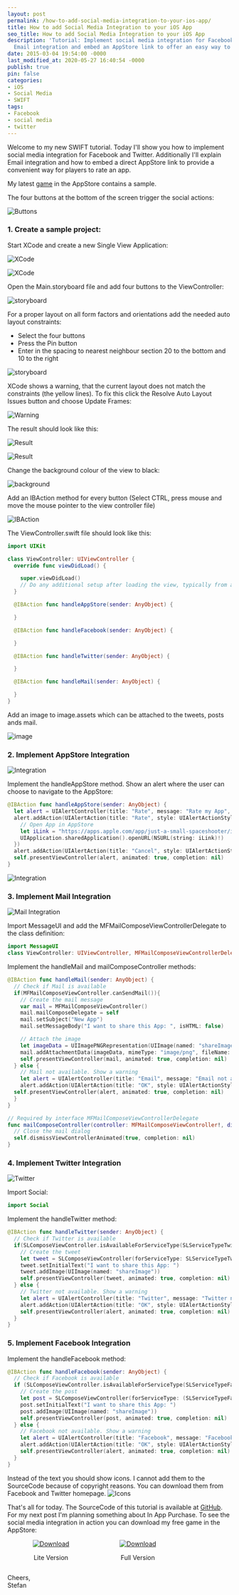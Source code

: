 ```yaml
---
layout: post
permalink: /how-to-add-social-media-integration-to-your-ios-app/
title: How to add Social Media Integration to your iOS App
seo_title: How to add Social Media Integration to your iOS App
description: 'Tutorial: Implement social media integration for Facebook and Twitter,
  Email integration and embed an AppStore link to offer an easy way to rate an app.'
date: 2015-03-04 19:54:00 -0000
last_modified_at: 2020-05-27 16:40:54 -0000
publish: true
pin: false
categories:
- iOS
- Social Media
- SWIFT
tags:
- Facebook
- social media
- twitter
---
```

Welcome to my new SWIFT tutorial. Today I'll show you how to implement social media integration for Facebook and Twitter. Additionally I'll explain Email integration and how to embed a direct AppStore link to provide a convenient way for players to rate an app.

My latest [game](https://apps.apple.com/app/just-a-small-spaceshooter/id1449062544) in the AppStore contains a sample.

The four buttons at the bottom of the screen trigger the social actions:

![Buttons](/assets/2015/03/Screen-2BShot-2B2015-02-26-2Bat-2B23.12.45.png)

### 1. Create a sample project:

Start XCode and create a new Single View Application:

![XCode](/assets/2015/03/Screen-2BShot-2B2015-03-02-2Bat-2B20.32.21.png)

![XCode](/assets/2015/03/Screen-2BShot-2B2015-03-02-2Bat-2B20.32.38.png)

Open the Main.storyboard file and add four buttons to the ViewController:

![storyboard](/assets/2015/03/Screen-2BShot-2B2015-03-02-2Bat-2B20.33.34.png)

For a proper layout on all form factors and orientations add the needed auto layout constraints:

  * Select the four buttons
  * Press the Pin button
  * Enter in the spacing to nearest neighbour section 20 to the bottom and 10 to the right

![storyboard](/assets/2015/03/Screen-2BShot-2B2015-03-02-2Bat-2B20.34.55.png)

XCode shows a warning, that the current layout does not match the constraints (the yellow lines). To fix this click the Resolve Auto Layout Issues button and choose Update Frames:

![Warning](/assets/2015/03/Screen-2BShot-2B2015-03-02-2Bat-2B20.35.11.png)

The result should look like this:

![Result](/assets/2015/03/Screen-2BShot-2B2015-03-02-2Bat-2B20.35.22.png)

![Result](/assets/2015/03/Screen-2BShot-2B2015-03-02-2Bat-2B20.36.22.png)

Change the background colour of the view to black:

![background](/assets/2015/03/Screen-2BShot-2B2015-03-03-2Bat-2B22.32.43.png)

Add an IBAction method for every button (Select CTRL, press mouse and move the mouse pointer to the view controller file)

![IBAction](/assets/2015/03/Screen-2BShot-2B2015-03-02-2Bat-2B23.12.52.png)

The ViewController.swift file should look like this:

```swift
import UIKit

class ViewController: UIViewController {
  override func viewDidLoad() {

    super.viewDidLoad()
    // Do any additional setup after loading the view, typically from a nib.
  }

  @IBAction func handleAppStore(sender: AnyObject) {

  }

  @IBAction func handleFacebook(sender: AnyObject) {

  }

  @IBAction func handleTwitter(sender: AnyObject) {

  }

  @IBAction func handleMail(sender: AnyObject) {

  }
}
```

Add an image to image.assets which can be attached to the tweets, posts ands mail.

![image](/assets/2015/03/Screen-2BShot-2B2015-03-04-2Bat-2B20.36.33-1.jpg)

### 2. Implement AppStore Integration

![Integration](/assets/2015/03/IMG_8941-1.jpg)

Implement the handleAppStore method. Show an alert where the user can choose to navigate to the AppStore:

```swift
@IBAction func handleAppStore(sender: AnyObject) {
  let alert = UIAlertController(title: "Rate", message: "Rate my App", preferredStyle: UIAlertControllerStyle.Alert)
  alert.addAction(UIAlertAction(title: "Rate", style: UIAlertActionStyle.Default) { _ in
    // Open App in AppStore
    let iLink = "https://apps.apple.com/app/just-a-small-spaceshooter/id1449062544"
    UIApplication.sharedApplication().openURL(NSURL(string: iLink)!)
  })
  alert.addAction(UIAlertAction(title: "Cancel", style: UIAlertActionStyle.Default, handler: nil))
  self.presentViewController(alert, animated: true, completion: nil)
}
```

![Integration](/assets/2015/03/IMG_8942-1.jpg)

### 3. Implement Mail Integration

![Mail Integration](/assets/2015/03/IMG_8948-1.jpg)

Import MessageUI and add the MFMailComposeViewControllerDelegate to the class definition:

```swift
import MessageUI
class ViewController: UIViewController, MFMailComposeViewControllerDelegate {
```

Implement the handleMail and mailComposeController methods:

```swift
@IBAction func handleMail(sender: AnyObject) {
  // Check if Mail is available
  if(MFMailComposeViewController.canSendMail()){
    // Create the mail message
    var mail = MFMailComposeViewController()
    mail.mailComposeDelegate = self
    mail.setSubject("New App")
    mail.setMessageBody("I want to share this App: ", isHTML: false)

    // Attach the image
    let imageData = UIImagePNGRepresentation(UIImage(named: "shareImage"))
    mail.addAttachmentData(imageData, mimeType: "image/png", fileName: "Image")
    self.presentViewController(mail, animated: true, completion: nil)
  } else {
    // Mail not available. Show a warning
    let alert = UIAlertController(title: "Email", message: "Email not available", preferredStyle: UIAlertControllerStyle.Alert)
    alert.addAction(UIAlertAction(title: "OK", style: UIAlertActionStyle.Default, handler: nil))
  self.presentViewController(alert, animated: true, completion: nil)
  }
}

// Required by interface MFMailComposeViewControllerDelegate
func mailComposeController(controller: MFMailComposeViewController!, didFinishWithResult result: MFMailComposeResult, error: NSError!) {
  // Close the mail dialog
  self.dismissViewControllerAnimated(true, completion: nil)
}
```

### 4. Implement Twitter Integration

![Twitter](/assets/2015/03/IMG_8940-1.jpg)

Import Social:

```swift
import Social
```

Implement the handleTwitter method:

```swift
@IBAction func handleTwitter(sender: AnyObject) {
  // Check if Twitter is available
  if(SLComposeViewController.isAvailableForServiceType(SLServiceTypeTwitter)) {
    // Create the tweet
    let tweet = SLComposeViewController(forServiceType: SLServiceTypeTwitter)
    tweet.setInitialText("I want to share this App: ")
    tweet.addImage(UIImage(named: "shareImage"))
    self.presentViewController(tweet, animated: true, completion: nil)
  } else {
    // Twitter not available. Show a warning
    let alert = UIAlertController(title: "Twitter", message: "Twitter not available", preferredStyle: UIAlertControllerStyle.Alert)
    alert.addAction(UIAlertAction(title: "OK", style: UIAlertActionStyle.Default, handler: nil))
    self.presentViewController(alert, animated: true, completion: nil)
  }
}
```

### 5. Implement Facebook Integration

Implement the handleFacebook method:

```swift
@IBAction func handleFacebook(sender: AnyObject) {
  // Check if Facebook is available
  if (SLComposeViewController.isAvailableForServiceType(SLServiceTypeFacebook)) {
    // Create the post
    let post = SLComposeViewController(forServiceType: (SLServiceTypeFacebook))
    post.setInitialText("I want to share this App: ")
    post.addImage(UIImage(named: "shareImage"))
    self.presentViewController(post, animated: true, completion: nil)
  } else {
    // Facebook not available. Show a warning
    let alert = UIAlertController(title: "Facebook", message: "Facebook not available", preferredStyle: UIAlertControllerStyle.Alert)
    alert.addAction(UIAlertAction(title: "OK", style: UIAlertActionStyle.Default, handler: nil))
    self.presentViewController(alert, animated: true, completion: nil)
  }
}
```

Instead of the text you should show icons. I cannot add them to the SourceCode because of copyright reasons. You can download them from Facebook and Twitter homepage. ![Icons](/assets/2015/03/Screen-2BShot-2B2015-02-26-2Bat-2B23.09.39-1.jpg)

That's all for today. The SourceCode of this tutorial is available at [GitHub](https://github.com/stfnjstn/SocialMediaSample). For my next post I'm planning something about In App Purchase. To see the social media integration in action you can download my free game in the AppStore:

<div style="display: flex; justify-content: space-around; align-items: center;">
  <div style="text-align: center;">
    <a href="https://apps.apple.com/app/just-a-small-spaceshooter-lite/id949662362">
      <img src="/assets/Download.svg" alt="Download">
    </a>
    <p>Lite Version</p>
  </div>
  <div style="text-align: center;">
    <a href="https://apps.apple.com/app/just-a-small-spaceshooter/id1449062544">
      <img src="/assets/Download.svg" alt="Download" >
    </a>
    <p>Full Version</p>
  </div>
  <div></div>
</div>

Cheers,    
Stefan 

